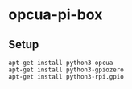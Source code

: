 # opcua-pi-box
## Setup
```
apt-get install python3-opcua
apt-get install python3-gpiozero
apt-get install python3-rpi.gpio
```

